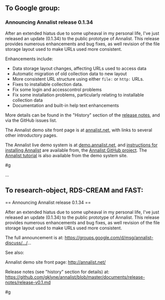 ## To Google group:

### Announcing Annalist release 0.1.34

After an extended hiatus due to some upheaval in my personal life, I've just released an update (0.1.34) to the public prototype of Annalist.  This release provides numerous enhancements and bug fixes, as well revision of the file storage layout used to make URLs used more consistent.  

Enhancements include:

* Data storage layout changes, affecting URLs used to access data
* Automatic migration of old collection data to new layout
* More consistent URL structure using either `file:` or `http:` URLs.
* Fixes to installable collection data.
* Fix some login and accesscontrol problems
* Fix some installation problems, particularly relating to installable collection data
* Documentation and built-in help text enhancements

More details can be found in the "History" section of the [release notes](https://github.com/gklyne/annalist/blob/master/documents/release-notes/release-v0.1.md), and via the GitHub issues list.

The Annalist demo site front page is at [annalist.net](http://annalist.net/), with links to several other introductory pages.

The Annalist live demo system is at [demo.annalist.net](http://demo.annalist.net/annalist/site/), and [instructions for installing Annalist](https://github.com/gklyne/annalist/blob/master/documents/installing-annalist.md) are available from, the [Annalist GitHub project](https://github.com/gklyne/annalist).  The [Annalist tutorial](http://annalist.net/documents/tutorial/annalist-tutorial.html) is also available from the demo system site.

#g

...

## To research-object, RDS-CREAM and FAST:

== Announcing Annalist release 0.1.34 ==

After an extended hiatus due to some upheaval in my personal life, I've just released an update (0.1.34) to the public prototype of Annalist.  This release provides numerous enhancements and bug fixes, as well revision of the file storage layout used to make URLs used more consistent.

The full announcement is at: 
https://groups.google.com/d/msg/annalist-discuss/.../...

See also: 

Annalist demo site front page: http://annalist.net/

Release notes (see "history" section for details) at:
https://github.com/gklyne/annalist/blob/master/documents/release-notes/release-v0.1.md

#g

